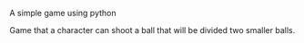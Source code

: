 A simple game using python

Game that a character can shoot a ball that will be divided two smaller balls.
